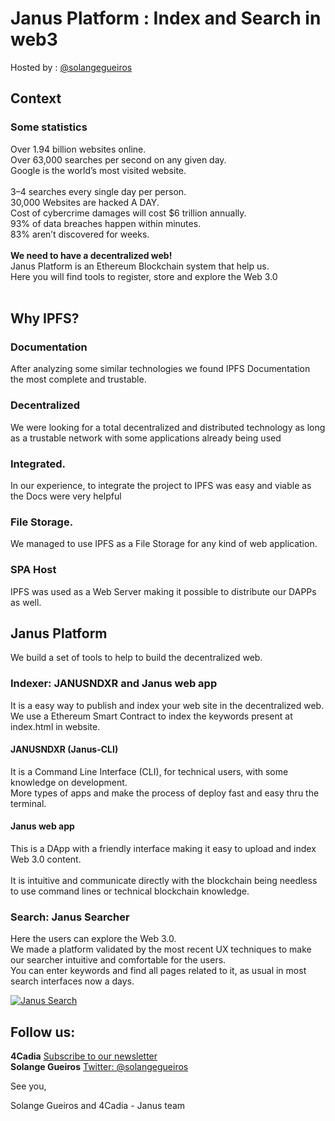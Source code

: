 # Janus Platform : Index and Search in web3

Hosted by : [@solangegueiros](https://github.com/solangegueiros)<br/>

## Context
### Some statistics
Over 1.94 billion websites online.<br/>
Over 63,000 searches per second on any given day.<br/>
Google is the world’s most visited website.<br/>
<br/>
3–4 searches every single day per person.<br/>
30,000 Websites are hacked A DAY.<br/>
Cost of cybercrime damages will cost $6 trillion annually.<br/>
93% of data breaches happen within minutes.<br/>
83% aren’t discovered for weeks.<br/>
<br/>
**We need to have a decentralized web!**<br/>
Janus Platform is an Ethereum Blockchain system that help us. <br/>
Here you will find tools to register, store and explore the Web 3.0<br/>
<br/>
## Why IPFS?
### Documentation
After analyzing some similar technologies we found IPFS Documentation the most complete and trustable.
### Decentralized
We were looking for a total decentralized and distributed technology as long as a trustable network with some applications already being used
### Integrated.
In our experience, to integrate the project to IPFS was easy and viable as the Docs were very helpful
### File Storage.
We managed to use IPFS as a File Storage for any kind of web application.
### SPA Host
IPFS was used as a Web Server making it possible to distribute our DAPPs as well. 
<br/>
## Janus Platform
We build a set of tools to help to build the decentralized web.
<br/>
### Indexer: JANUSNDXR and Janus web app
It is a easy way to publish and index your web site in the decentralized web.<br/>
We use a Ethereum Smart Contract to index the keywords present at index.html in website.<br/>
#### JANUSNDXR (Janus-CLI)
It is a Command Line Interface (CLI), for technical users, with some knowledge on development.<br/> 
More types of apps and make the process of deploy fast and easy thru the terminal.<br/> 
#### Janus web app
This is a DApp with a friendly interface making it easy to upload and index Web 3.0 content.<br/>  
It is intuitive and communicate directly with the blockchain being needless to use command lines or technical blockchain knowledge.<br/> 
### Search: Janus Searcher
Here the users can explore the Web 3.0. <br/>
We made a platform validated by the most recent UX techniques to make our searcher intuitive and comfortable for the users. <br/>
You can enter keywords and find all pages related to it, as usual in most search interfaces now a days. <br/>

[![Janus Search](https://img.youtube.com/vi/ysxEwTc2gNg/0.jpg)](https://youtu.be/ysxEwTc2gNg "Janus Search")

## Follow us:

**4Cadia** [Subscribe to our newsletter](http://4cadia.com/)
<br/>
**Solange Gueiros** [Twitter: @solangegueiros](https://twitter.com/solangegueiros)

See you,


Solange Gueiros and 4Cadia - Janus team <br/>
